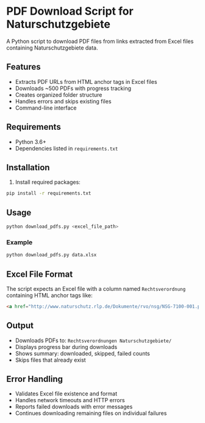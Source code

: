 # PDF Download Script for Naturschutzgebiete

A Python script to download PDF files from links extracted from Excel files containing Naturschutzgebiete data.

## Features

- Extracts PDF URLs from HTML anchor tags in Excel files
- Downloads ~500 PDFs with progress tracking
- Creates organized folder structure
- Handles errors and skips existing files
- Command-line interface

## Requirements

- Python 3.6+
- Dependencies listed in `requirements.txt`

## Installation

1. Install required packages:
```bash
pip install -r requirements.txt
```

## Usage

```bash
python download_pdfs.py <excel_file_path>
```

### Example
```bash
python download_pdfs.py data.xlsx
```

## Excel File Format

The script expects an Excel file with a column named `Rechtsverordnung` containing HTML anchor tags like:

```html
<a href="http://www.naturschutz.rlp.de/Dokumente/rvo/nsg/NSG-7100-001.pdf" target="_blank">» Link</a>
```

## Output

- Downloads PDFs to: `Rechtsverordnungen Naturschutzgebiete/`
- Displays progress bar during downloads
- Shows summary: downloaded, skipped, failed counts
- Skips files that already exist

## Error Handling

- Validates Excel file existence and format
- Handles network timeouts and HTTP errors
- Reports failed downloads with error messages
- Continues downloading remaining files on individual failures